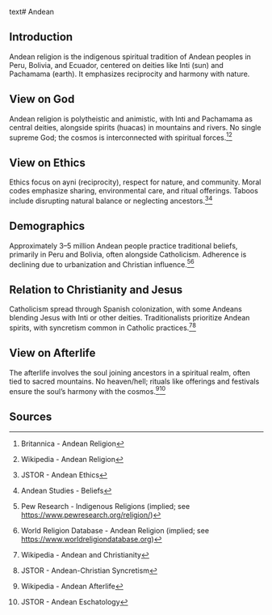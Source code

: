 text# Andean
## Introduction
Andean religion is the indigenous spiritual tradition of Andean peoples in Peru, Bolivia, and Ecuador, centered on deities like Inti (sun) and Pachamama (earth). It emphasizes reciprocity and harmony with nature.
## View on God
Andean religion is polytheistic and animistic, with Inti and Pachamama as central deities, alongside spirits (huacas) in mountains and rivers. No single supreme God; the cosmos is interconnected with spiritual forces.[^41][^42]
## View on Ethics
Ethics focus on ayni (reciprocity), respect for nature, and community. Moral codes emphasize sharing, environmental care, and ritual offerings. Taboos include disrupting natural balance or neglecting ancestors.[^43][^44]
## Demographics
Approximately 3–5 million Andean people practice traditional beliefs, primarily in Peru and Bolivia, often alongside Catholicism. Adherence is declining due to urbanization and Christian influence.[^45][^46]
## Relation to Christianity and Jesus
Catholicism spread through Spanish colonization, with some Andeans blending Jesus with Inti or other deities. Traditionalists prioritize Andean spirits, with syncretism common in Catholic practices.[^47][^48]
## View on Afterlife
The afterlife involves the soul joining ancestors in a spiritual realm, often tied to sacred mountains. No heaven/hell; rituals like offerings and festivals ensure the soul’s harmony with the cosmos.[^49][^50]
## Sources
[^41]: Britannica - Andean Religion[](https://www.britannica.com/topic/Andean-religion)
[^42]: Wikipedia - Andean Religion[](https://en.wikipedia.org/wiki/Andean_religion)
[^43]: JSTOR - Andean Ethics[](https://www.jstor.org/stable/3260613)
[^44]: Andean Studies - Beliefs[](https://www.andeanstudies.org/beliefs)
[^45]: Pew Research - Indigenous Religions (implied; see https://www.pewresearch.org/religion/)
[^46]: World Religion Database - Andean Religion (implied; see https://www.worldreligiondatabase.org)
[^47]: Wikipedia - Andean and Christianity[](https://en.wikipedia.org/wiki/Andean_religion#Christianity)
[^48]: JSTOR - Andean-Christian Syncretism[](https://www.jstor.org/stable/3260614)
[^49]: Wikipedia - Andean Afterlife[](https://en.wikipedia.org/wiki/Andean_religion#Afterlife)
[^50]: JSTOR - Andean Eschatology[](https://www.jstor.org/stable/3260615)
